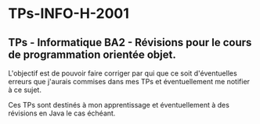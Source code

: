 # TPs-INFO-H-2001
## TPs - Informatique BA2 - Révisions pour le cours de programmation orientée objet. 

L'objectif est de pouvoir faire corriger par qui que ce soit d'éventuelles erreurs que j'aurais commises dans mes TPs et éventuellement me notifier à ce sujet. 

Ces TPs sont destinés à mon apprentissage et éventuellement à des révisions en Java le cas échéant. 
